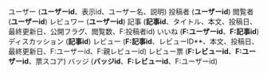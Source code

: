 ユーザー (**ユーザーid**、表示id、ユーザー名、説明)
    投稿者 (**ユーザーid**)
    閲覧者 (**ユーザーid**)
    レビュワー (**ユーザーid**)
記事 (**記事id**、タイトル、本文、投稿日、最終更新日、公開フラグ、閲覧数、F:投稿者id)
いいね (**F:ユーザーid**、**F:記事id**)
ディスカッション (**記事id**)
レビュー (**F:記事id**、レビューID**、本文、投稿日、最終更新日、F:ユーザーid、F:親レビューid)
レビュー票 (**F:レビューid**、**F:ユーザーid**、票スコア)
バッジ (**バッジid**、**F:レビューid**、F:ユーザーid)
